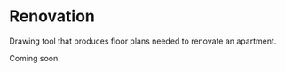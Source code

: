 # Renovation

Drawing tool that produces floor plans needed to renovate an apartment.

Coming soon.
